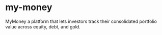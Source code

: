 # my-money
MyMoney  a platform that lets investors track their consolidated portfolio value across equity, debt, and gold.
